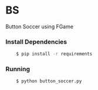 # BS

Button Soccer using FGame

### Install Dependencies

```sh
    $ pip install -r requirements
```

### Running 

```sh
    $ python button_soccer.py
```
